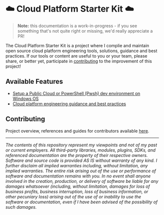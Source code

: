 # ☁️ Cloud Platform Starter Kit ☁️

> **Note:** this documentation is a work-in-progress - if you see something that's not quite right or missing, we'd really appreciate a PR!

The Cloud Platform Starter Kit is a project where I complie and maintain open source cloud platform engineering tools, solutions, guidance and best practices.  If our tools or content are useful to you or your team, please share, or better yet, participate in [contributing](#contributing) to the improvement of this project!

## Available Features

* [Setup a Public Cloud or PowerShell (Pwsh) dev environment on Windows OS](/scripts/README.md) 
* [Cloud platform engineering guidance and best practices](CONTRIBUTING.md)

## Contributing

Project overview, references and guides for contributors available [here](CONTRIBUTING.md).


<!---
TODO: compile dev guide and publish
Guides for code developers avaialble [here](docs/guide-development.md).
-->

---

<i>The contents of this repository represent my viewpoints and not of my past or current employers. All third-party libraries, modules, plugins, SDKs, and referenced documentation are the property of their respective owners. Software and source code is provided AS IS without warranty of any kind. I further disclaim all implied warranties including, without limitation, any implied warranties. The entire risk arising out of the use or performance of software and documentation remains with you. In no event shall anyone involved in the creation, production, or delivery of software be liable for any damages whatsoever (including, without limitation, damages for loss of business profits, business interruption, loss of business information, or other pecuniary loss) arising out of the use of or inability to use the software or documentation, even if I have been advised of the possibility of such damages. </i>
